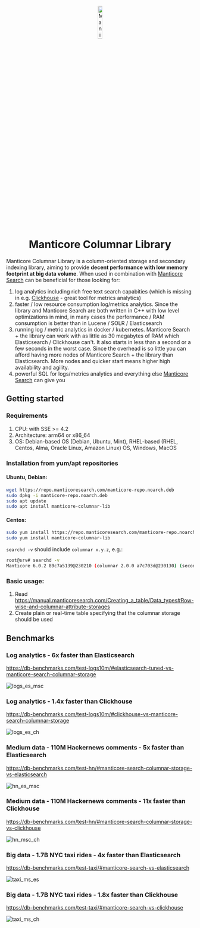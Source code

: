 <p align="center">
  <a href="https://manticoresearch.com" target="_blank" rel="noopener">
    <img src="https://manticoresearch.com/manticore-logo-central.svg" width="15%" alt="Manicore Search Logo">
  </a>
</p>

<h1 align="center">
  Manticore Columnar Library
</h1>

Manticore Columnar Library is a column-oriented storage and secondary indexing library, aiming to provide **decent performance with low memory footprint at big data volume**.
When used in combination with [Manticore Search](https://github.com/manticoresoftware/manticoresearch) can be beneficial for those looking for:
1. log analytics including rich free text search capabities (which is missing in e.g. [Clickhouse](https://github.com/ClickHouse/ClickHouse) - great tool for metrics analytics)
2. faster / low resource consumption log/metrics analytics. Since the library and Manticore Search are both written in C++ with low level optimizations in mind, in many cases the performance / RAM consumption is better than in Lucene / SOLR / Elasticsearch
3. running log / metric analytics in docker / kubernetes. Manticore Search + the library can work with as little as 30 megabytes of RAM which Elasticsearch / Clickhouse can't. It also starts in less than a second or a few seconds in the worst case. Since the overhead is so little you can afford having more nodes of Manticore Search + the library than Elasticsearch. More nodes and quicker start means higher high availability and agility.
4. powerful SQL for logs/metrics analytics and everything else [Manticore Search](https://github.com/manticoresoftware/manticoresearch) can give you

## Getting started

### Requirements

1. CPU: with SSE >= 4.2
2. Architecture: arm64 or x86_64 
3. OS: Debian-based OS (Debian, Ubuntu, Mint), RHEL-based (RHEL, Centos, Alma, Oracle Linux, Amazon Linux) OS, Windows, MacOS

### Installation from yum/apt repositories
#### Ubuntu, Debian:
```bash
wget https://repo.manticoresearch.com/manticore-repo.noarch.deb
sudo dpkg -i manticore-repo.noarch.deb
sudo apt update
sudo apt install manticore-columnar-lib
```

#### Centos:
```bash
sudo yum install https://repo.manticoresearch.com/manticore-repo.noarch.rpm
sudo yum install manticore-columnar-lib
```

`searchd -v` should include `columnar x.y.z`, e.g.:
```bash
root@srv# searchd -v
Manticore 6.0.2 89c7a5139@230210 (columnar 2.0.0 a7c703d@230130) (secondary 2.0.0 a7c703d@230130)
```

### Basic usage:
1. Read https://manual.manticoresearch.com/Creating_a_table/Data_types#Row-wise-and-columnar-attribute-storages
2. Create plain or real-time table specifying that the columnar storage should be used

## Benchmarks

### Log analytics - 6x faster than Elasticsearch

https://db-benchmarks.com/test-logs10m/#elasticsearch-tuned-vs-manticore-search-columnar-storage

![logs_es_msc](https://db-benchmarks.com/test-logs10m/est_msc.png)

### Log analytics - 1.4x faster than Clickhouse

https://db-benchmarks.com/test-logs10m/#clickhouse-vs-manticore-search-columnar-storage

![logs_es_ch](https://db-benchmarks.com/test-logs10m/ch_msc.png)

### Medium data - 110M Hackernews comments - 5x faster than Elasticsearch

https://db-benchmarks.com/test-hn/#manticore-search-columnar-storage-vs-elasticsearch

![hn_es_msc](https://db-benchmarks.com/test-hn/msc_es.png)

### Medium data - 110M Hackernews comments - 11x faster than Clickhouse

https://db-benchmarks.com/test-hn/#manticore-search-columnar-storage-vs-clickhouse

![hn_msc_ch](https://db-benchmarks.com/test-hn/msc_ch.png)

### Big data - 1.7B NYC taxi rides - 4x faster than Elasticsearch

https://db-benchmarks.com/test-taxi/#manticore-search-vs-elasticsearch

![taxi_ms_es](https://db-benchmarks.com/test-taxi/ms_es.png)

### Big data - 1.7B NYC taxi rides - 1.8x faster than Clickhouse

https://db-benchmarks.com/test-taxi/#manticore-search-vs-clickhouse

![taxi_ms_ch](https://db-benchmarks.com/test-taxi/ms_ch.png)

